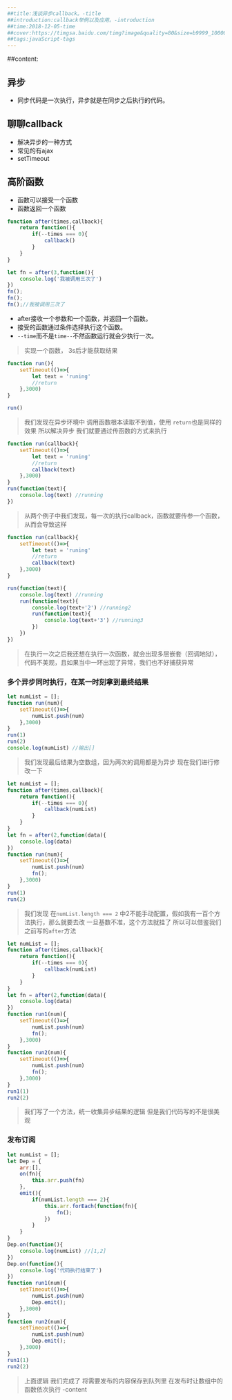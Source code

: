 ```yaml
---
##title:浅谈异步callback。-title
##introduction:callback举例以及应用。-introduction
##time:2018-12-05-time
##cover:https://timgsa.baidu.com/timg?image&quality=80&size=b9999_10000&sec=1543555608105&di=2c626d0963249618ed520b35b9f1fb9e&imgtype=0&src=http%3A%2F%2Fp0.qhimg.com%2Ft01d33574ff8f0f445c.gif-cover
##tags:javaScript-tags
---
```

##content:
## 异步
- 同步代码是一次执行，异步就是在同步之后执行的代码。
## 聊聊callback
- 解决异步的一种方式
- 常见的有ajax
- setTimeout
## 高阶函数
- 函数可以接受一个函数
- 函数返回一个函数
```js
function after(times,callback){
	return function(){
		if(--times === 0){
			callback()
		}
	}
}

let fn = after(3,function(){
	console.log('我被调用三次了')
})
fn();
fn();
fn();//我被调用三次了
```
- after接收一个参数和一个函数，并返回一个函数。
-  接受的函数通过条件选择执行这个函数。
-  `--time`而不是`time--`不然函数运行就会少执行一次。
> 实现一个函数， 3s后才能获取结果
```js
function run(){
	setTimeout(()=>{
		let text = 'runing'
		//return
	},3000)
}

run()
```
> 我们发现在异步环境中 调用函数根本读取不到值，使用 `return`也是同样的效果
> 所以解决异步 我们就要通过传函数的方式来执行
```js
function run(callback){
	setTimeout(()=>{
		let text = 'runing'
		//return
		callback(text)
	},3000)
}
run(function(text){
	console.log(text) //running
})
```
> 从两个例子中我们发现，每一次的执行callback，函数就要传参一个函数，从而会导致这样
```js
function run(callback){
	setTimeout(()=>{
		let text = 'runing'
		//return
		callback(text)
	},3000)
}

run(function(text){
	console.log(text) //running
	run(function(text){
		console.log(text+'2') //running2
		run(function(text){
			console.log(text+'3') //running3
		})
	})
})
```
> 在执行一次之后我还想在执行一次函数，就会出现多层嵌套（回调地狱），代码不美观，且如果当中一环出现了异常，我们也不好捕获异常
### 多个异步同时执行，在某一时刻拿到最终结果
```js
let numList = [];
function run(num){
	setTimeout(()=>{
		numList.push(num)
	},3000)
}
run(1)
run(2)
console.log(numList) //输出[]
```
>  我们发现最后结果为空数组，因为两次的调用都是为异步
>  现在我们进行修改一下
```js
let numList = [];
function after(times,callback){
	return function(){
		if(--times === 0){
			callback(numList)
		}
	}
}
let fn = after(2,function(data){
	console.log(data)
})
function run(num){
	setTimeout(()=>{
		numList.push(num)
		fn();
	},3000)
}
run(1)
run(2)
```
> 我们发现 在`numList.length === 2` 中2不能手动配置，假如我有一百个方法执行，那么就要去改
> 一旦基数不准，这个方法就挂了
> 所以可以借鉴我们之前写的`after`方法
```js
let numList = [];
function after(times,callback){
	return function(){
		if(--times === 0){
			callback(numList)
		}
	}
}
let fn = after(2,function(data){
	console.log(data)
})
function run1(num){
	setTimeout(()=>{
		numList.push(num)
		fn();
	},3000)
}
function run2(num){
	setTimeout(()=>{
		numList.push(num)
		fn();
	},3000)
}
run1(1)
run2(2)
```
> 我们写了一个方法，统一收集异步结果的逻辑
> 但是我们代码写的不是很美观
### 发布订阅
```js
let numList = [];
let Dep = {
	arr:[],
	on(fn){
		this.arr.push(fn)
	},
	emit(){
		if(numList.length === 2){
			this.arr.forEach(function(fn){
				fn();
			})
		}
	}
}
Dep.on(function(){
	console.log(numList) //[1,2]
})
Dep.on(function(){
	console.log('代码执行结束了')
})
function run1(num){
	setTimeout(()=>{
		numList.push(num)
		Dep.emit();
	},3000)
}
function run2(num){
	setTimeout(()=>{
		numList.push(num)
		Dep.emit();
	},3000)
}
run1(1)
run2(2)
```
> 上面逻辑 我们完成了 将需要发布的内容保存到队列里
> 在发布时让数组中的函数依次执行
-content
